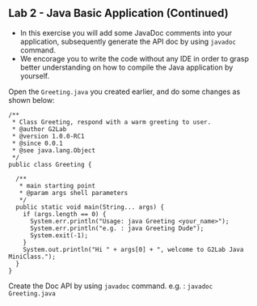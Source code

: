 ## Lab 2 - Java Basic Application (Continued)

- In this exercise you will add some JavaDoc comments into your application, subsequently generate the API doc by using `javadoc` command. 
- We encorage you to write the code without any IDE in order to grasp better understanding on how to compile the Java application by yourself.

Open the `Greeting.java` you created earlier, and do some changes as shown below:

```
/**
 * Class Greeting, respond with a warm greeting to user.
 * @author G2Lab
 * @version 1.0.0-RC1
 * @since 0.0.1
 * @see java.lang.Object
 */
public class Greeting {

  /**
   * main starting point
   * @param args shell parameters
   */
  public static void main(String... args) {
    if (args.length == 0) {
      System.err.println("Usage: java Greeting <your_name>");
      System.err.println("e.g. : java Greeting Dude");
      System.exit(-1);
    }
    System.out.println("Hi " + args[0] + ", welcome to G2Lab Java MiniClass.");
  }
}
```

Create the Doc API by using `javadoc` command. e.g. : `javadoc Greeting.java`
